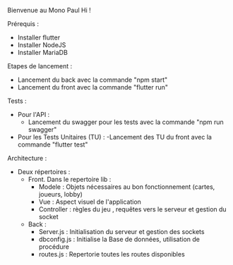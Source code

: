 Bienvenue au Mono Paul Hi ! 

Prérequis : 
  - Installer flutter
  - Installer NodeJS
  - Installer MariaDB

Etapes de lancement :
  - Lancement du back avec la commande "npm start"
  - Lancement du front avec la commande "flutter run"
    
Tests : 
  - Pour l'API :
    - Lancement du swagger pour les tests avec la commande "npm run swagger"
  - Pour les Tests Unitaires (TU) :
    -Lancement des TU du front avec la commande "flutter test"
    
Architecture :
  - Deux répertoires : 
    - Front. Dans le repertoire lib :
      - Modele : Objets nécessaires au bon fonctionnement (cartes, joueurs, lobby)
      - Vue : Aspect visuel de l'application
      - Controller : règles du jeu , requêtes vers le serveur et gestion du socket
    - Back :
      - Server.js : Initialisation du serveur et gestion des sockets
      - dbconfig.js : Initialise la Base de données, utilisation de procédure
      - routes.js : Repertorie toutes les routes disponibles
      
